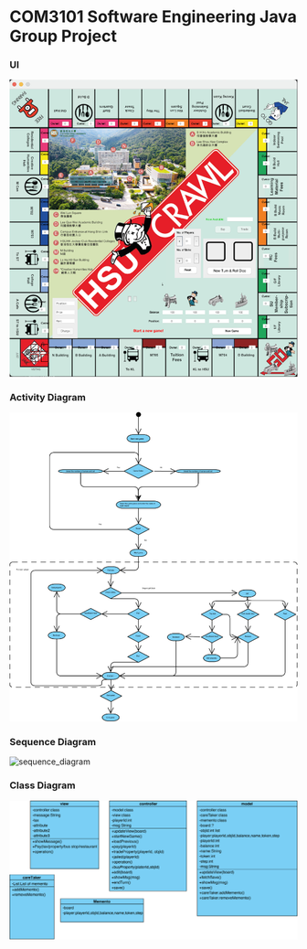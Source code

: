 # COM3101 Software Engineering Java Group Project

### UI

![ui](readme_images/ui.png)

### Activity Diagram

![activity_diagram](readme_images/activity_diagram.vpd.png)

### Sequence Diagram

![sequence_diagram](readme_images/sequence_diagram.jam.png)

### Class Diagram

![class_diagram](readme_images/class_diagram.vpd.png)
